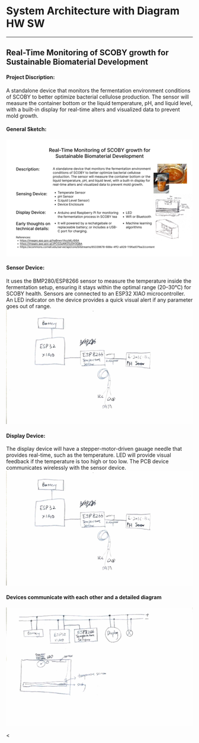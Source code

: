 # System Architecture with Diagram HW SW
---
## Real-Time Monitoring of SCOBY growth for Sustainable Biomaterial Development
#### Project Discription:
A standalone device that monitors the fermentation environment conditions of SCOBY to better optimize bacterial cellulose production. The sensor will measure the container bottom or the liquid temperature, pH, and liquid level, with a built-in display for real-time alters and visualized data to prevent mold growth.

#### General Sketch:
<img src="images/Idea - 1.jpg" alt="Boxing Glove" width="700" class="center" />

#### Sensor Device:
It uses the BMP280/ESP8266 sensor to measure the temperature inside the fermentation setup, ensuring it stays within the optimal range (20–30°C) for SCOBY health. Sensors are connected to an ESP32 XIAO microcontroller. An LED indicator on the device provides a quick visual alert if any parameter goes out of range.
<img src="images/Sensor Device.jpg" alt="Boxing Glove" width="700" class="center" />

#### Display Device:
The display device will have a stepper-motor-driven gauage needle that provides real-time, such as the temperature. LED will provide visual feedback if the temperature is too high or too low. The PCB device communicates wirelessly with the sensor device.
<img src="images/Sensor Device.jpg" alt="Boxing Glove" width="700" class="center" />

#### Devices communicate with each other and a detailed diagram 
<img src="images/Slides4.jpg" alt="Boxing Glove" width="700" class="center" />

<
